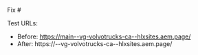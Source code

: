 Fix #<gh-issue-id>

Test URLs:
- Before: https://main--vg-volvotrucks-ca--hlxsites.aem.page/
- After: https://<branch>--vg-volvotrucks-ca--hlxsites.aem.page/
